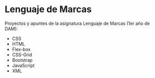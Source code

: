 # Lenguaje de Marcas
Proyectos y apuntes de la asignatura Lenguaje de Marcas (1er año de DAM):
- CSS
- HTML
- Flex-box
- CSS-Grid
- Bootstrap
- JavaScript
- XML
    
